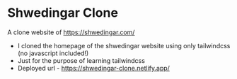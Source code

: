 
# Shwedingar Clone

A clone website of https://shwedingar.com/ 

- I cloned the homepage of the shwedingar website using only tailwindcss (no javascript included!)
- Just for the purpose of learning tailwindcss
- Deployed url - https://shwedingar-clone.netlify.app/